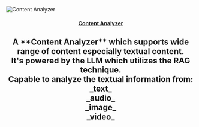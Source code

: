 <picture>
    <source media="(prefers-color-scheme: dark)" alt="Content Analyzer" srcset="" />
    <img alt="Content Analyzer" src="" />
</picture>

<h4 align="center">
    <a href="">Content Analyzer</a>
</h4>

<div align="center">
    <h2>
        A **Content Analyzer** which supports wide range of content especially textual content. </br>
        It's powered by the LLM which utilizes the RAG technique. </br>
        Capable to analyze the textual information from: </br>
        _text_ </br>
        _audio_ </br>
        _image_ </br>
        _video_ </br>
    </h2>
</div>

